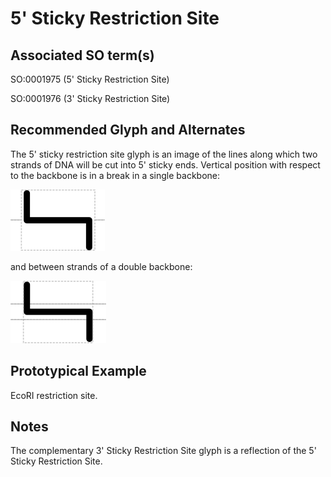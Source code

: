 # 5' Sticky Restriction Site

## Associated SO term(s)
SO:0001975 (5' Sticky Restriction Site)

SO:0001976 (3' Sticky Restriction Site)


## Recommended Glyph and Alternates
The 5' sticky restriction site glyph is an image of the lines along which two strands of DNA will be cut into 5' sticky ends. Vertical position with respect to the backbone is in a break in a single backbone:

![glyph specification](five-prime-sticky-restriction-site-specification.png)

and between strands of a double backbone:

![glyph specification](five-prime-sticky-restriction-site-specification-doublestrand.png)

## Prototypical Example

EcoRI restriction site.

## Notes
The complementary 3' Sticky Restriction Site glyph is a reflection of the 5' Sticky Restriction Site.
